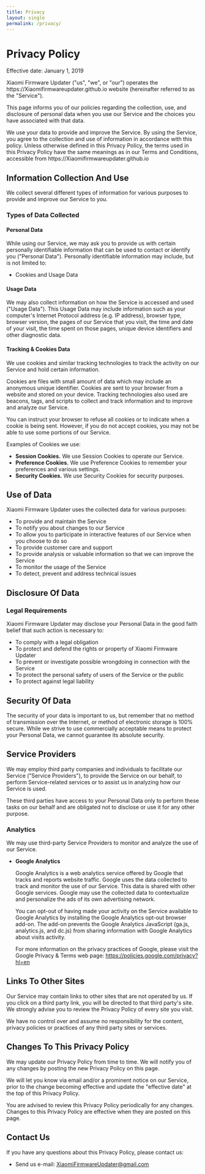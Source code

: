```yaml
---
title: Privacy
layout: single
permalink: /privacy/
---
```

<h1>Privacy Policy</h1>  
<p>Effective date: January 1, 2019</p>  
<p>Xiaomi Firmware Updater ("us", "we", or "our") operates the https://Xiaomifirmwareupdater.github.io website (hereinafter referred to as the "Service").</p> 
<p>This page informs you of our policies regarding the collection, use, and disclosure of personal data when you use our Service and the choices you have associated with that data.</p> 
<p>We use your data to provide and improve the Service. By using the Service, you agree to the collection and use of information in accordance with this policy. Unless otherwise defined in this Privacy Policy, the terms used in this Privacy Policy have the same meanings as in our Terms and Conditions, accessible from https://Xiaomifirmwareupdater.github.io</p>  
<h2>Information Collection And Use</h2> 
<p>We collect several different types of information for various purposes to provide and improve our Service to you.</p> 
<h3>Types of Data Collected</h3> 
<h4>Personal Data</h4> 
<p>While using our Service, we may ask you to provide us with certain personally identifiable information that can be used to contact or identify you ("Personal Data"). Personally identifiable information may include, but is not limited to:</p> 
<ul>
<li>Cookies and Usage Data</li>
</ul> 
<h4>Usage Data</h4> 
<p>We may also collect information on how the Service is accessed and used ("Usage Data"). This Usage Data may include information such as your computer's Internet Protocol address (e.g. IP address), browser type, browser version, the pages of our Service that you visit, the time and date of your visit, the time spent on those pages, unique device identifiers and other diagnostic data.</p> 
<h4>Tracking & Cookies Data</h4>
<p>We use cookies and similar tracking technologies to track the activity on our Service and hold certain information.</p>
<p>Cookies are files with small amount of data which may include an anonymous unique identifier. Cookies are sent to your browser from a website and stored on your device. Tracking technologies also used are beacons, tags, and scripts to collect and track information and to improve and analyze our Service.</p>
<p>You can instruct your browser to refuse all cookies or to indicate when a cookie is being sent. However, if you do not accept cookies, you may not be able to use some portions of our Service.</p>
<p>Examples of Cookies we use:</p>
<ul>     <li><strong>Session Cookies.</strong> We use Session Cookies to operate our Service.</li>         <li><strong>Preference Cookies.</strong> We use Preference Cookies to remember your preferences and various settings.</li>             <li><strong>Security Cookies.</strong> We use Security Cookies for security purposes.</li>             </ul>
<h2>Use of Data</h2>
<p>Xiaomi Firmware Updater uses the collected data for various purposes:</p>    
<ul>     <li>To provide and maintain the Service</li>         <li>To notify you about changes to our Service</li>             <li>To allow you to participate in interactive features of our Service when you choose to do so</li>                 <li>To provide customer care and support</li>                     <li>To provide analysis or valuable information so that we can improve the Service</li>                         <li>To monitor the usage of the Service</li>                             <li>To detect, prevent and address technical issues</li>                             </ul>
<h2>Disclosure Of Data</h2> 
<h3>Legal Requirements</h3>
<p>Xiaomi Firmware Updater may disclose your Personal Data in the good faith belief that such action is necessary to:</p>
<ul>     <li>To comply with a legal obligation</li>         <li>To protect and defend the rights or property of Xiaomi Firmware Updater</li>             <li>To prevent or investigate possible wrongdoing in connection with the Service</li>                 <li>To protect the personal safety of users of the Service or the public</li>                     <li>To protect against legal liability</li>                     </ul>
<h2>Security Of Data</h2>
<p>The security of your data is important to us, but remember that no method of transmission over the Internet, or method of electronic storage is 100% secure. While we strive to use commercially acceptable means to protect your Personal Data, we cannot guarantee its absolute security.</p> 
<h2>Service Providers</h2>
<p>We may employ third party companies and individuals to facilitate our Service ("Service Providers"), to provide the Service on our behalf, to perform Service-related services or to assist us in analyzing how our Service is used.</p>
<p>These third parties have access to your Personal Data only to perform these tasks on our behalf and are obligated not to disclose or use it for any other purpose.</p> 
<h3>Analytics</h3>
<p>We may use third-party Service Providers to monitor and analyze the use of our Service.</p>    
<ul>         <li>                 <p><strong>Google Analytics</strong></p>                         <p>Google Analytics is a web analytics service offered by Google that tracks and reports website traffic. Google uses the data collected to track and monitor the use of our Service. This data is shared with other Google services. Google may use the collected data to contextualize and personalize the ads of its own advertising network.</p>                                 <p>You can opt-out of having made your activity on the Service available to Google Analytics by installing the Google Analytics opt-out browser add-on. The add-on prevents the Google Analytics JavaScript (ga.js, analytics.js, and dc.js) from sharing information with Google Analytics about visits activity.</p>                <p>For more information on the privacy practices of Google, please visit the Google Privacy & Terms web page: <a href="https://policies.google.com/privacy?hl=en">https://policies.google.com/privacy?hl=en</a></p>                                     </li>                                                                     </ul> 
<h2>Links To Other Sites</h2>
<p>Our Service may contain links to other sites that are not operated by us. If you click on a third party link, you will be directed to that third party's site. We strongly advise you to review the Privacy Policy of every site you visit.</p>
<p>We have no control over and assume no responsibility for the content, privacy policies or practices of any third party sites or services.</p>  
<h2>Changes To This Privacy Policy</h2>
<p>We may update our Privacy Policy from time to time. We will notify you of any changes by posting the new Privacy Policy on this page.</p>
<p>We will let you know via email and/or a prominent notice on our Service, prior to the change becoming effective and update the "effective date" at the top of this Privacy Policy.</p>
<p>You are advised to review this Privacy Policy periodically for any changes. Changes to this Privacy Policy are effective when they are posted on this page.</p>  
<h2>Contact Us</h2>
<p>If you have any questions about this Privacy Policy, please contact us:</p>
<ul>         <li>Send us e-mail: <a href="mailto:XiaomiFirmwareUpdater@gmail.com">XiaomiFirmwareUpdater@gmail.com</a></li>         </ul>

